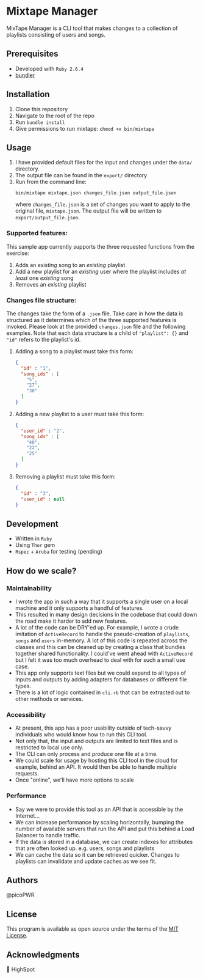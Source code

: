 # Mixtape Manager
MixTape Manager is a CLI tool that makes changes to a collection of playlists consisting of users and songs.


## Prerequisites
* Developed with `Ruby 2.6.4`
* [bundler](https://bundler.io/)

## Installation
1. Clone this repository
1. Navigate to the root of the repo
1. Run `bundle install`
1. Give permissions to run mixtape: `chmod +x bin/mixtape`

## Usage
1. I have provided default files for the input and changes under the `data/` directory.
1. The output file can be found in the `export/` directory
1. Run from the command line:
    ``` shell
    bin/mixtape mixtape.json changes_file.json output_file.json
    ```
    where `changes_file.json` is a set of changes you want to apply to the original file, `mixtape.json`. The output file will be written to `export/output_file.json`.

### Supported features:
This sample app currently supports the three requested functions from the exercise:
1. Adds an _existing_ song to an _existing_ playlist
2. Add a new playlist for an _existing_ user where the playlist includes _at least_ one _existing_ song
3. Removes an _existing_ playlist

### Changes file structure:
The changes take the form of a `.json` file. Take care in how the data is structured as it determines which of the three supported features is invoked. Please look at the provided `changes.json` file and the following examples. Note that each data structure is a child of `"playlist": {}` and `"id"` refers to the playlist's id.
1. Adding a song to a playlist must take this form:
    ``` json
    {
      "id" : "1",
      "song_ids" : [
        "5",
        "27",
        "30"
      ]
    }
    ```
2. Adding a new playlist to a user must take this form:
    ``` json
    {
      "user_id" : "2",
      "song_ids" : [
        "40",
        "22",
        "25"
      ]
    }
    ```
3. Removing a playlist must take this form:
    ``` json
    {
      "id" : "3",
      "user_id" : null
    }
    ```

## Development
* Written in `Ruby`
* Using `Thor` gem
* `Rspec` + `Aruba` for testing (pending)

## How do we scale?

### Maintainability
* I wrote the app in such a way that it supports a single user on a local machine and it only supports a handful of features.
* This resulted in many design decisions in the codebase that could down the road make it harder to add new features.
* A lot of the code can be DRY'ed up. For example, I wrote a crude imitation of `ActiveRecord` to handle the pseudo-creation of `playlists`, `songs` and `users` in-memory. A lot of this code is repeated across the classes and this can be cleaned up by creating a class that bundles together shared functionality. I could've went ahead with `ActiveRecord` but I felt it was too much overhead to deal with for such a small use case.
* This app only supports text files but we could expand to all types of inputs and outputs by adding adapters for databases or different file types.
* There is a lot of logic contained in `cli.rb` that can be extracted out to other methods or services.

### Accessibility
* At present, this app has a poor usability outside of tech-savvy individuals who would know how to run this CLI tool.
* Not only that, the input and outputs are limited to text files and is restricted to local use only.
* The CLI can only process and produce one file at a time.
* We could scale for usage by hosting this CLI tool in the cloud for example, behind an API. It would then be able to handle multiple requests.
* Once "online", we'll have more options to scale

### Performance
* Say we were to provide this tool as an API that is accessible by the Internet...
* We can increase performance by scaling horizontally, bumping the number of available servers that run the API and put this behind a Load Balancer to handle traffic.
* If the data is stored in a database, we can create indexes for attributes that are often looked up. e.g. users, songs and playlists
* We can cache the data so it can be retrieved quicker. Changes to playlists can invalidate and update caches as we see fit.


## Authors
@picoPWR

## License
This program is available as open source under the terms of the [MIT License](https://opensource.org/licenses/MIT).

## Acknowledgments
:wave: HighSpot